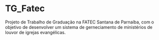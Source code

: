 # TG_Fatec
Projeto de Trabalho de Graduação na FATEC Santana de Parnaíba, com o objetivo de desenvolver um sistema de gerneciamento de ministérios de louvor de igrejas evangélicas.
